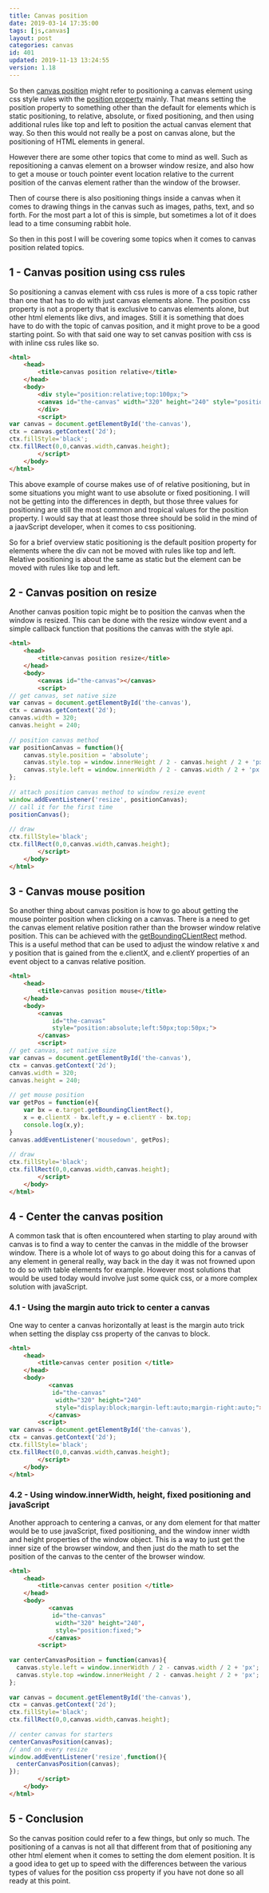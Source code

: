 ```yaml
---
title: Canvas position
date: 2019-03-14 17:35:00
tags: [js,canvas]
layout: post
categories: canvas
id: 401
updated: 2019-11-13 13:24:55
version: 1.18
---
```


So then [canvas position](https://stackoverflow.com/questions/17265803/how-to-position-canvas-using-relative-absolute-positioning) might refer to positioning a canvas element using css style rules with the [position property](https://developer.mozilla.org/en-US/docs/Web/CSS/position) mainly. That means setting the position property to something other than the default for elements which is static positioning, to relative, absolute, or fixed positioning, and then using additional rules like top and left to position the actual canvas element that way. So then this would not really be a post on canvas alone, but the positioning of HTML elements in general.

However there are some other topics that come to mind as well. Such as repositioning a canvas element on a browser window resize, and also how to get a mouse or touch pointer event location relative to the current position of the canvas element rather than the window of the browser. 

Then of course there is also positioning things inside a canvas when it comes to drawing things in the canvas such as images, paths, text, and so forth. For the most part a lot of this is simple, but sometimes a lot of it does lead to a time consuming rabbit hole. 

So then in this post I will be covering some topics when it comes to canvas position related topics.
<!-- more -->

## 1 - Canvas position using css rules

So positioning a canvas element with css rules is more of a css topic rather than one that has to do with just canvas elements alone. The position css property is not a property that is exclusive to canvas elements alone, but other html elements like divs, and images. Still it is something that does have to do with the topic of canvas position, and it might prove to be a good starting point. So with that said one way to set canvas position with css is with inline css rules like so.

```html
<html>
    <head>
        <title>canvas position relative</title>
    </head>
    <body>
        <div style="position:relative;top:100px;">
        <canvas id="the-canvas" width="320" height="240" style="position:relative; left:50px;"></canvas>
        </div>
        <script>
var canvas = document.getElementById('the-canvas'),
ctx = canvas.getContext('2d');
ctx.fillStyle='black';
ctx.fillRect(0,0,canvas.width,canvas.height);
        </script>
    </body>
</html>
```

This above example of course makes use of of relative positioning, but in some situations you might want to use absolute or fixed positioning. I will not be getting into the differences in depth, but those three values for positioning are still the most common and tropical values for the position property. I would say that at least those three should be solid in the mind of a jaavScript developer, when it comes to css positioning.

So for a brief overview static positioning is the default position property for elements where the div can not be moved with rules like top and left. Relative positioning is about the same as static but the element can be moved with rules like top and left.

## 2 - Canvas position on resize

Another canvas position topic might be to position the canvas when the window is resized. This can be done with the resize window event and a simple callback function that positions the canvas with the style api.

```html
<html>
    <head>
        <title>canvas position resize</title>
    </head>
    <body>
        <canvas id="the-canvas"></canvas>
        <script>
// get canvas, set native size
var canvas = document.getElementById('the-canvas'),
ctx = canvas.getContext('2d');
canvas.width = 320;
canvas.height = 240;
 
// position canvas method
var positionCanvas = function(){
    canvas.style.position = 'absolute';
    canvas.style.top = window.innerHeight / 2 - canvas.height / 2 + 'px';
    canvas.style.left = window.innerWidth / 2 - canvas.width / 2 + 'px';
};
 
// attach position canvas method to window resize event
window.addEventListener('resize', positionCanvas);
// call it for the first time
positionCanvas();
 
// draw
ctx.fillStyle='black';
ctx.fillRect(0,0,canvas.width,canvas.height);
        </script>
    </body>
</html>
```

## 3 - Canvas mouse position

So another thing about canvas position is how to go about getting the mouse pointer position when clicking on a canvas. There is a need to get the canvas element relative position rather than the browser window relative position. This can be achieved with the [getBoundingCLientRect](https://developer.mozilla.org/en-US/docs/Web/API/Element/getBoundingClientRect) method. This is a useful method that can be used to adjust the window relative x and y position that is gained from the e.clientX, and e.clientY properties of an event object to a canvas relative position.

```html
<html>
    <head>
        <title>canvas position mouse</title>
    </head>
    <body>
        <canvas 
            id="the-canvas" 
            style="position:absolute;left:50px;top:50px;">
        </canvas>
        <script>
// get canvas, set native size
var canvas = document.getElementById('the-canvas'),
ctx = canvas.getContext('2d');
canvas.width = 320;
canvas.height = 240;
 
// get mouse position
var getPos = function(e){
    var bx = e.target.getBoundingClientRect(),
    x = e.clientX - bx.left,y = e.clientY - bx.top;
    console.log(x,y);
}
canvas.addEventListener('mousedown', getPos);
 
// draw
ctx.fillStyle='black';
ctx.fillRect(0,0,canvas.width,canvas.height);
        </script>
    </body>
</html>
```

## 4 - Center the canvas position

A common task that is often encountered when starting to play around with canvas is to find a way to center the canvas in the middle of the browser window. There is a whole lot of ways to go about doing this for a canvas of any element in general really, way back in the day it was not frowned upon to do so with table elements for example. However most solutions that would be used today would involve just some quick css, or a more complex solution with javaScript.

### 4.1 - Using the margin auto trick to center a canvas

One way to center a canvas horizontally at least is the margin auto trick when setting the display css property of the canvas to block.

```html
<html>
    <head>
        <title>canvas center position </title>
    </head>
    <body>
           <canvas 
            id="the-canvas" 
             width="320" height="240" 
             style="display:block;margin-left:auto;margin-right:auto;">
           </canvas>
        <script>
var canvas = document.getElementById('the-canvas'),
ctx = canvas.getContext('2d');
ctx.fillStyle='black';
ctx.fillRect(0,0,canvas.width,canvas.height);
        </script>
    </body>
</html>
```

### 4.2 - Using window.innerWidth, height, fixed positioning and javaScript

Another approach to centering a canvas, or any dom element for that matter would be to use javaScript, fixed positioning, and the window inner width and height properties of the window object. This is a way to just get the inner size of the browser window, and then just do the math to set the position of the canvas to the center of the browser window.

```html
<html>
    <head>
        <title>canvas center position </title>
    </head>
    <body>
           <canvas 
            id="the-canvas" 
             width="320" height="240",
             style="position:fixed;">
           </canvas>
        <script>
 
var centerCanvasPosition = function(canvas){
  canvas.style.left = window.innerWidth / 2 - canvas.width / 2 + 'px';
  canvas.style.top =window.innerHeight / 2 - canvas.height / 2 + 'px';
};
 
var canvas = document.getElementById('the-canvas'),
ctx = canvas.getContext('2d');
ctx.fillStyle='black';
ctx.fillRect(0,0,canvas.width,canvas.height);
 
// center canvas for starters
centerCanvasPosition(canvas);
// and on every resize
window.addEventListener('resize',function(){
  centerCanvasPosition(canvas);
});
        </script>
    </body>
</html>
```

## 5 - Conclusion

So the canvas position could refer to a few things, but only so much. The positioning of a canvas is not all that different from that of positioning any other html element when it comes to setting the dom element position. It is a good idea to get up to speed with the differences between the various types of values for the position css property if you have not done so all ready at this point.